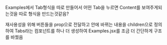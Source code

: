 Examples에서 Tab형식을 따로 만들어서 어떤 Tab을 누르면 Content를 보여주게되는것을 따로 형식을 만드는것같음? 


재사용성을 위해 버튼들을 prop으로 전달하고 안에 바뀌는 내용을 children으로 정의하여 Tabs라는 컴포넌트를 하나 더 생성하여 Examples.jsx를 조금 더 간단하게 구조를 바꿨음
